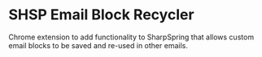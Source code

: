 # SHSP Email Block Recycler
Chrome extension to add functionality to SharpSpring that allows custom email blocks to be saved and re-used in other emails.
